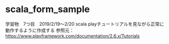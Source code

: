 # scala_form_sample
学習物　7つ目　2019/2/19〜2/20 scala playチュートリアルを見ながら正常に動作するように作成する
参照元：https://www.playframework.com/documentation/2.6.x/Tutorials
